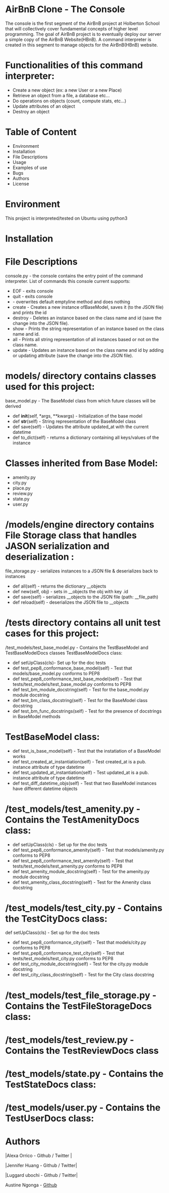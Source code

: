 # AirBnB Clone - The Console
The console is the first segment of the AirBnB project at Holberton School that will collectively cover fundamental concepts of higher level programming. The goal of AirBnB project is to eventually deploy our server a simple copy of the AirBnB Website(HBnB). A command interpreter is created in this segment to manage objects for the AirBnB(HBnB) website.
# Functionalities of this command interpreter:
* Create a new object (ex: a new User or a new Place)
* Retrieve an object from a file, a database etc...
* Do operations on objects (count, compute stats, etc...)
* Update attributes of an object
* Destroy an object
# Table of Content
* Environment
* Installation
* File Descriptions
* Usage
* Examples of use
* Bugs
* Authors
* License
# Environment
This project is interpreted/tested on Ubuntu using python3
# Installation
# File Descriptions
console.py - the console contains the entry point of the command interpreter. List of commands this console current supports:
* EOF - exits console
* quit - exits console
* <emptyline> - overwrites default emptyline method and does nothing
* create - Creates a new instance ofBaseModel, saves it (to the JSON file) and prints the id
* destroy - Deletes an instance based on the class name and id (save the change into the JSON file).
* show - Prints the string representation of an instance based on the class name and id.
* all - Prints all string representation of all instances based or not on the class name.
* update - Updates an instance based on the class name and id by adding or updating attribute (save the change into the JSON file).
# models/ directory contains classes used for this project:
base_model.py - The BaseModel class from which future classes will be derived
* def __init__(self, *args, **kwargs) - Initialization of the base model
* def __str__(self) - String representation of the BaseModel class
* def save(self) - Updates the attribute updated_at with the current datetime
* def to_dict(self) - returns a dictionary containing all keys/values of the instance
# Classes inherited from Base Model:
* amenity.py
* city.py
* place.py
* review.py
* state.py
* user.py
# /models/engine directory contains File Storage class that handles JASON serialization and deserialization :
file_storage.py - serializes instances to a JSON file & deserializes back to instances
* def all(self) - returns the dictionary __objects
* def new(self, obj) - sets in __objects the obj with key .id
* def save(self) - serializes __objects to the JSON file (path: __file_path)
* def reload(self) - deserializes the JSON file to __objects
# /tests directory contains all unit test cases for this project:
/test_models/test_base_model.py - Contains the TestBaseModel and TestBaseModelDocs classes TestBaseModelDocs class:
* def setUpClass(cls)- Set up for the doc tests
* def test_pep8_conformance_base_model(self) - Test that models/base_model.py conforms to PEP8
* def test_pep8_conformance_test_base_model(self) - Test that tests/test_models/test_base_model.py conforms to PEP8
* def test_bm_module_docstring(self) - Test for the base_model.py module docstring
* def test_bm_class_docstring(self) - Test for the BaseModel class docstring
* def test_bm_func_docstrings(self) - Test for the presence of docstrings in BaseModel methods
# TestBaseModel class:
* def test_is_base_model(self) - Test that the instatiation of a BaseModel works
* def test_created_at_instantiation(self) - Test created_at is a pub. instance attribute of type datetime
* def test_updated_at_instantiation(self) - Test updated_at is a pub. instance attribute of type datetime
* def test_diff_datetime_objs(self) - Test that two BaseModel instances have different datetime objects
# /test_models/test_amenity.py - Contains the TestAmenityDocs class:
* def setUpClass(cls) - Set up for the doc tests
* def test_pep8_conformance_amenity(self) - Test that models/amenity.py conforms to PEP8
* def test_pep8_conformance_test_amenity(self) - Test that tests/test_models/test_amenity.py conforms to PEP8
* def test_amenity_module_docstring(self) - Test for the amenity.py module docstring
* def test_amenity_class_docstring(self) - Test for the Amenity class docstring
# /test_models/test_city.py - Contains the TestCityDocs class:
def setUpClass(cls) - Set up for the doc tests
* def test_pep8_conformance_city(self) - Test that models/city.py conforms to PEP8
* def test_pep8_conformance_test_city(self) - Test that tests/test_models/test_city.py conforms to PEP8
* def test_city_module_docstring(self) - Test for the city.py module docstring
* def test_city_class_docstring(self) - Test for the City class docstring
# /test_models/test_file_storage.py - Contains the TestFileStorageDocs class:
# /test_models/test_review.py - Contains the TestReviewDocs class
# /test_models/state.py - Contains the TestStateDocs class:
# /test_models/user.py - Contains the TestUserDocs class:
# Authors
|Alexa Orrico - Github / Twitter |

|Jennifer Huang - Github / Twitter|

|Luggard ubochi - Github / Twitter|

Austine Ngonga - [Github](https://github.com/austineoduor)
